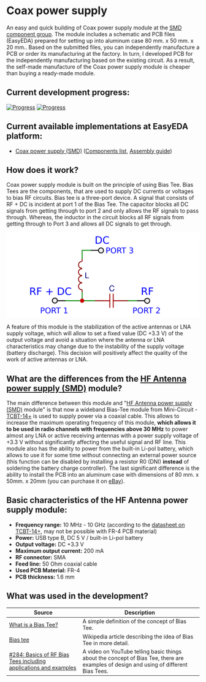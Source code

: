 # Coax power supply

An easy and quick building of Coax power supply module at the [SMD component group](./SMD/EasyEDA). The module includes a schematic and PCB files (EasyEDA) prepared for setting up into aluminum case 80 mm. x 50 mm. x 20 mm.. Based on the submitted files, you can independently manufacture a PCB or order its manufacturing at the factory. In turn, I developed PCB for the independently manufacturing based on the existing circuit. As a result, the self-made manufacture of the Coax power supply module is cheaper than buying a ready-made module.

## Current development progress:
[![Progress](https://img.shields.io/badge/Coax%20power%20supply%20(SMD)-not%20tested-yellow.svg)](https://easyeda.com/IgrikXD/antenna-power-supply-smd) [![Progress](https://img.shields.io/badge/version-1.0.EE-blue.svg)](./SMD/EasyEDA)  

## Current available implementations at EasyEDA platform:
- [Coax power supply (SMD)] ([Components list](./SMD/Components%20list.md), [Assembly guide](./SMD/Assembly%20guide.md))

## How does it work?
Coax power supply module is built on the principle of using Bias Tee. Bias Tees are the components, that are used to supply DC currents or voltages to bias RF circuits. Bias tee is a three-port device. A signal that consists of RF + DC is incident at port 1 of the Bias Tee. The capacitor blocks all DC signals from getting through to port 2 and only allows the RF signals to pass through. Whereas, the inductor in the circuit blocks all RF signals from getting through to Port 3 and allows all DC signals to get through.

![Bias Tee schematic](../Resources/Coax%20power%20supply/Bias-Tee-schematic.png)  

A feature of this module is the stabilization of the active antennas or LNA supply voltage, which will allow to set a fixed value (DC +3.3 V) of the output voltage and avoid a situation where the antenna or LNA characteristics may change due to the instability of the supply voltage (battery discharge). This decision will positively affect the quality of the work of active antennas or LNA.

## What are the differences from the [HF Antenna power supply (SMD)] module?
The main difference between this module and "[HF Antenna power supply (SMD)] module" is that now a wideband Bias-Tee module from Mini-Circuit - [TCBT-14+] is used to supply power via a coaxial cable. This allows to increase the maximum operating frequency of this module, **which allows it to be used in radio channels with frequencies above 30 MHz** to power almost any LNA or active receiving antennas with a power supply voltage of +3.3 V without significantly affecting the useful signal and RF line. This module also has the ability to power from the built-in Li-pol battery, which allows to use it for some time without connecting an external power source (this function can be disabled by installing a resistor R0 (DNI) **instead** of soldering the battery charge controller). The last significant difference is the ability to install the PCB into an aluminum case with dimensions of 80 mm. x 50mm. x 20mm (you can purchase it on [eBay](https://www.ebay.com/sch/i.html?_from=R40&_trksid=m570.l1313&_nkw=aluminium+enclosure+80&_sacat=0)).

## Basic characteristics of the HF Antenna power supply module:

- **Frequency range:** 10 MHz - 10 GHz (according to the [datasheet on TCBT-14+](./Datasheets/Bias%20Tees/TCBT-14+-Bias-Tee-Datasheet), may not be possible with FR-4 PCB material)  
- **Power:** USB type B, DC 5 V / built-in Li-pol battery  
- **Output voltage:** DC +3.3 V  
- **Maximum output current:** 200 mA  
- **RF connector:** SMA  
- **Feed line:** 50 Ohm coaxial cable  
- **Used PCB Material:** FR-4  
- **PCB thickness:** 1.6 mm  

## What was used in the development?
| Source | Description |
| ------ | ----------- |
| [What is a Bias Tee?] | A simple definition of the concept of Bias Tee. |
| [Bias tee] | Wikipedia article describing the idea of Bias Tee in more detail. |
| [#284: Basics of RF Bias Tees including applications and examples] | A video on YouTube telling basic things about the concept of Bias Tee, there are examples of design and using of different Bias Tees. |

[TCBT-14+]: <https://www.minicircuits.com/WebStore/dashboard.html?model=TCBT-14%2B>
[HF Antenna power supply (SMD)]: <../HF%20Antenna%20power%20supply/README.md>
[Coax power supply (SMD)]: <https://easyeda.com/IgrikXD/antenna-power-supply-smd>
[What is a Bias Tee?]: <https://www.everythingrf.com/community/what-is-a-bias-tee>
[Bias tee]: <https://en.wikipedia.org/wiki/Bias_tee>
[#284: Basics of RF Bias Tees including applications and examples]: <https://www.youtube.com/watch?v=lxgpm-UXTNY>
